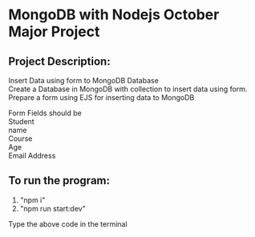 # MongoDB with Nodejs October Major Project
## Project Description: 
Insert Data using form to MongoDB Database\
Create a Database in MongoDB with collection to insert data using form.\
Prepare a form using EJS for inserting data to MongoDB

Form Fields should be\
Student\
name\
Course\
Age\
Email Address

## To run the program:
1. "npm i"
2. "npm run start:dev"

Type the above code in the terminal